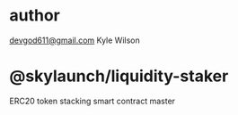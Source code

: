 # author
  
  devgod611@gmail.com
  Kyle Wilson

# @skylaunch/liquidity-staker
  
  ERC20 token stacking smart contract master
